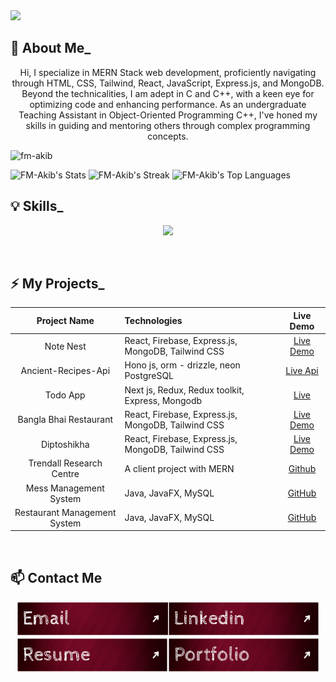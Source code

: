 <a href="https://fahim-muntasir-akib.vercel.app/" >
<img src="https://github.com/FM-Akib/FM-Akib/blob/main/AkibCoverUPdate.png" />
</a>
<!-- <h1 align="center">Hi 👋, I'm Mohammad Fahim Muntasir Akib</h1> -->
<!-- <h3 align="center">A passionate web developer from Bangladesh</h3> -->

## :rocket: About Me_

<p align="center"> Hi, I specialize in MERN Stack web development, proficiently navigating through HTML, CSS, Tailwind, React, JavaScript, Express.js, and MongoDB. Beyond the technicalities, I am adept in C and C++, with a keen eye for optimizing code and enhancing performance. As an undergraduate Teaching Assistant in Object-Oriented Programming C++, I've honed my skills in guiding and mentoring others through complex programming concepts.</p>

<p align="left"> <img src="https://komarev.com/ghpvc/?username=fm-akib&label=Profile%20views&color=0e75b6&style=flat" alt="fm-akib" /> </p>

![FM-Akib's Stats](https://github-readme-stats.vercel.app/api?username=FM-Akib&theme=vue-dark&show_icons=true&hide_border=true&count_private=true)
![FM-Akib's Streak](https://github-readme-streak-stats.herokuapp.com/?user=FM-Akib&theme=vue-dark&hide_border=true)
![FM-Akib's Top Languages](https://github-readme-stats.vercel.app/api/top-langs/?username=FM-Akib&theme=vue-dark&show_icons=true&hide_border=true&layout=compact)

## :bulb: Skills_

<p align="center">
<img src="https://skillicons.dev/icons?i=js,ts,cpp,tailwind,vite,react,next,nodejs,express,postgres,mongodb,redux,postman,firebase&theme=dark" />
</p>


<br />


## :zap: My Projects_

<div align="center">

| Project Name | Technologies | Live Demo |
|:------------:|:------------|:---------:|
| Note Nest | React, Firebase, Express.js, MongoDB, Tailwind CSS | [Live Demo](https://note-nest-21dd0.web.app/) |
| Ancient-Recipes-Api | Hono js, orm - drizzle, neon PostgreSQL | [Live Api](https://ancient-recipes-nc8nbtyl4-motimiya08s-projects.vercel.app/)|
| Todo App | Next js, Redux, Redux toolkit, Express, Mongodb | [Live](https://todo-app-ochre-sigma.vercel.app/)|
| Bangla Bhai Restaurant | React, Firebase, Express.js, MongoDB, Tailwind CSS | [Live Demo](https://bangla-bhai-restaurent.web.app/) |
| Diptoshikha | React, Firebase, Express.js, MongoDB, Tailwind CSS | [Live Demo](https://diptoshikha-d040d.web.app/) |
| Trendall Research Centre | A client project with MERN | [Github](https://github.com/FM-Akib/trendall-research-centre.git)|
| Mess Management System | Java, JavaFX, MySQL | [GitHub](https://github.com/FM-Akib/Mess-Management-System.git) |
| Restaurant Management System | Java, JavaFX, MySQL | [GitHub](https://github.com/FM-Akib/Restaurent-Management-System.git) |

</div>

<br />





## :mailbox: Contact Me



***<p align="center"> [<img height="55" src="https://github.com/FM-Akib/FM-Akib/blob/main/Email.png">](muntasirakib08@gmail.com)[<img height="55" src="https://github.com/FM-Akib/FM-Akib/blob/main/linkedin.png">](https://www.linkedin.com/in/fahim-muntasir-akib/)[<img height="55" src="https://github.com/FM-Akib/FM-Akib/blob/main/resume.png">](https://drive.google.com/file/d/16QxDGtNJFIDVwykuu5bWUW48iypmB_Hk/view)[<img height="55" src="https://github.com/FM-Akib/FM-Akib/blob/main/Portfolio2.png">](https://fahim-muntasir-akib.vercel.app/) </p>***

<br/>
<br/>




